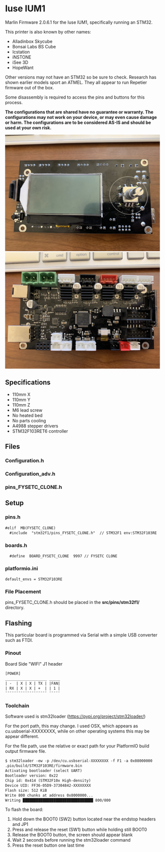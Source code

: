 # Iuse IUM1
Marlin Firmware 2.0.6.1 for the Iuse IUM1, specifically running an STM32.

This printer is also known by other names:

- Alladinbox Skycube
- Bonsai Labs BS Cube
- Icstation
- iNSTONE
- iSee 3D
- HopeWant

Other versions may not have an STM32 so be sure to check. Research has shown earlier models sport an ATMEL. They all appear to run Repetier firmware out of the box.

Some disassembly is required to access the pins and buttons for this process.

**The configurations that are shared have no guarantee or warranty. The configurations may not work on your device, or may even cause damage or harm. The configurations are to be considered AS-IS and should be used at your own risk.**

![Top](Iuse1.JPG)
![Bottom](Iuse2.JPG)

## Specifications

- 110mm X
- 110mm Y
- 110mm Z
- M6 lead screw
- No heated bed
- No parts cooling
- A4988 stepper drivers
- STM32F103RET6 controller

## Files

### Configuration.h

### Configuration_adv.h

### pins_FYSETC_CLONE.h

## Setup

### pins.h

```
#elif  MB(FYSETC_CLONE)
  #include  "stm32f1/pins_FYSETC_CLONE.h"  // STM32F1 env:STM32F103RE
```

### boards.h

```
  #define  BOARD_FYSETC_CLONE  9997 // FYSETC CLONE
```

### platformio.ini

```
default_envs = STM32F103RE
```

### File Placement

pins_FYSETC_CLONE.h should be placed in the **src/pins/stm32f1/** directory.

## Flashing

This particular board is programmed via Serial with a simple USB converter such as FTDI.

### Pinout

Board Side "WIFI" J1 header

```
[POWER]
___________________ _____
| -  | X | X | TX | |FAN|
| RX | X | X | +  | | 1 | 
¯¯¯¯¯¯¯¯¯¯¯¯¯¯¯¯¯¯¯ ¯¯¯¯¯
```

### Toolchain

Software used is stm32loader (https://pypi.org/project/stm32loader/)

For the port path, this may change. I used OSX, which appears as cu.usbserial-XXXXXXXX, while on other operating systems this may be appear different.

For the file path, use the relative or exact path for your PlatformIO build output firmware file.

```
$ stm32loader -ew -p /dev/cu.usbserial-XXXXXXXX -f F1 -a 0x08000000 .pio/build/STM32F103RE/firmware.bin
Activating bootloader (select UART)
Bootloader version: 0x22
Chip id: 0x414 (STM32F10x High-density)
Device UID: FF36-05D9-37304842-XXXXXXXX
Flash size: 512 KiB
Write 800 chunks at address 0x8000000...
Writing ████████████████████████████████ 800/800
```

To flash the board:
1. Hold down the BOOT0 (SW2) button located near the endstop headers and JP1
2. Press and release the reset (SW1) button while holding still BOOT0
3. Release the BOOT0 button, the screen should appear blank
4. Wait 2 seconds before running the stm32loader command
5. Press the reset button one last time
